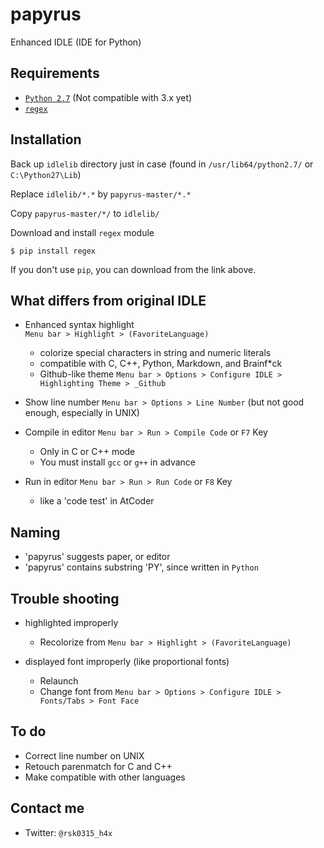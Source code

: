 # papyrus
Enhanced IDLE (IDE for Python)

## Requirements
- [`Python 2.7`](https://www.python.org/downloads/) (Not compatible with 3.x yet)
- [`regex`](https://pypi.python.org/pypi/regex)

## Installation
Back up `idlelib` directory just in case
  (found in `/usr/lib64/python2.7/` or `C:\Python27\Lib`)

Replace `idlelib/*.*` by `papyrus-master/*.*`

Copy `papyrus-master/*/` to `idlelib/`

Download and install `regex` module

```
$ pip install regex
```

If you don't use `pip`, you can download from the link above.


## What differs from original IDLE
- Enhanced syntax highlight  
  `Menu bar > Highlight > (FavoriteLanguage)`  

  * colorize special characters in string and numeric literals
  * compatible with C, C++, Python, Markdown, and Brainf*ck
  * Github-like theme
  `Menu bar > Options > Configure IDLE > Highlighting Theme > _Github`

- Show line number
  `Menu bar > Options > Line Number`
  (but not good enough, especially in UNIX)

- Compile in editor
  `Menu bar > Run > Compile Code` or `F7` Key
  * Only in C or C++ mode
  * You must install `gcc` or `g++` in advance

- Run in editor
  `Menu bar > Run > Run Code` or `F8` Key
  * like a 'code test' in AtCoder

## Naming
- 'papyrus' suggests paper, or editor
- 'papyrus' contains substring 'PY', since written in `Python`

## Trouble shooting
- highlighted improperly
  * Recolorize from `Menu bar > Highlight > (FavoriteLanguage)`

- displayed font improperly (like proportional fonts)
  * Relaunch
  * Change font from `Menu bar > Options > Configure IDLE > Fonts/Tabs > Font Face`

## To do
- Correct line number on UNIX
- Retouch parenmatch for C and C++
- Make compatible with other languages


## Contact me
- Twitter:
  `@rsk0315_h4x`
